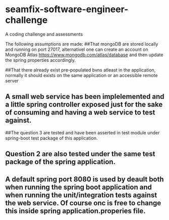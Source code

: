 # seamfix-software-engineer-challenge
A coding challenge and assessments 

The following assumptions are made:
##That mongoDB are stored locally and running on port 27017, alternativel one can create an account on MongoDB Atlas https://www.mongodb.com/atlas/database and then update the spring properties accordingly.

##That there already exist pre-populated bvns atleast in the application, normally it should exists on the same application or an accessible remote server

## A small web service has been implelemented and a little spring controller exposed just for the sake of consuming and having a web service to test against.

##The question 3 are tested and have been asserted in test module under spring-boot test package of this application.

## Question 2 are also tested under the same test package of the spring application.

## A default spring port 8080 is used by deault both when running the spring boot application and when  running the unit/integration tests against the web service. Of course onc is free to change this inside spring application.properies file.


